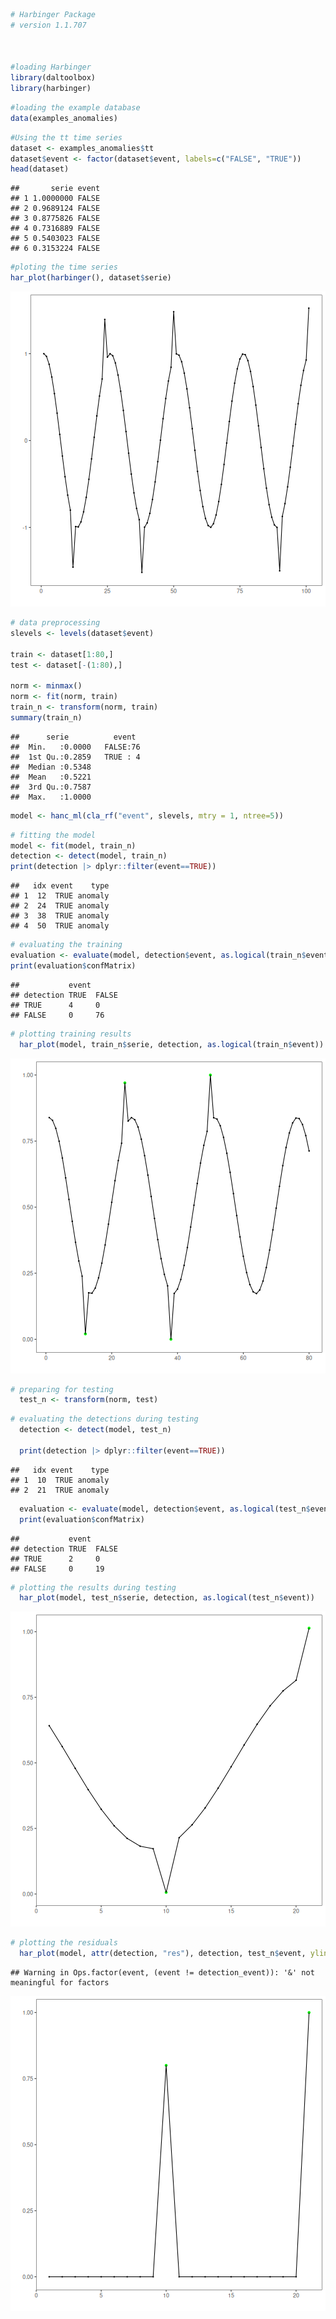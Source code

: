
``` r
# Harbinger Package
# version 1.1.707



#loading Harbinger
library(daltoolbox)
library(harbinger) 
```


``` r
#loading the example database
data(examples_anomalies)
```


``` r
#Using the tt time series
dataset <- examples_anomalies$tt
dataset$event <- factor(dataset$event, labels=c("FALSE", "TRUE"))
head(dataset)
```

```
##       serie event
## 1 1.0000000 FALSE
## 2 0.9689124 FALSE
## 3 0.8775826 FALSE
## 4 0.7316889 FALSE
## 5 0.5403023 FALSE
## 6 0.3153224 FALSE
```


``` r
#ploting the time series
har_plot(harbinger(), dataset$serie)
```

![plot of chunk unnamed-chunk-4](fig/hanc_ml_rf/unnamed-chunk-4-1.png)


``` r
# data preprocessing
slevels <- levels(dataset$event)

train <- dataset[1:80,]
test <- dataset[-(1:80),]

norm <- minmax()
norm <- fit(norm, train)
train_n <- transform(norm, train)
summary(train_n)
```

```
##      serie          event   
##  Min.   :0.0000   FALSE:76  
##  1st Qu.:0.2859   TRUE : 4  
##  Median :0.5348             
##  Mean   :0.5221             
##  3rd Qu.:0.7587             
##  Max.   :1.0000
```


``` r
model <- hanc_ml(cla_rf("event", slevels, mtry = 1, ntree=5))
```


``` r
# fitting the model
model <- fit(model, train_n)
detection <- detect(model, train_n)
print(detection |> dplyr::filter(event==TRUE))
```

```
##   idx event    type
## 1  12  TRUE anomaly
## 2  24  TRUE anomaly
## 3  38  TRUE anomaly
## 4  50  TRUE anomaly
```

``` r
# evaluating the training
evaluation <- evaluate(model, detection$event, as.logical(train_n$event))
print(evaluation$confMatrix)
```

```
##           event      
## detection TRUE  FALSE
## TRUE      4     0    
## FALSE     0     76
```


``` r
# plotting training results
  har_plot(model, train_n$serie, detection, as.logical(train_n$event))
```

![plot of chunk unnamed-chunk-8](fig/hanc_ml_rf/unnamed-chunk-8-1.png)


``` r
# preparing for testing
  test_n <- transform(norm, test)
```


``` r
# evaluating the detections during testing
  detection <- detect(model, test_n)

  print(detection |> dplyr::filter(event==TRUE))
```

```
##   idx event    type
## 1  10  TRUE anomaly
## 2  21  TRUE anomaly
```

``` r
  evaluation <- evaluate(model, detection$event, as.logical(test_n$event))
  print(evaluation$confMatrix)
```

```
##           event      
## detection TRUE  FALSE
## TRUE      2     0    
## FALSE     0     19
```


``` r
# plotting the results during testing
  har_plot(model, test_n$serie, detection, as.logical(test_n$event))
```

![plot of chunk unnamed-chunk-11](fig/hanc_ml_rf/unnamed-chunk-11-1.png)


``` r
# plotting the residuals
  har_plot(model, attr(detection, "res"), detection, test_n$event, yline = attr(detection, "threshold"))
```

```
## Warning in Ops.factor(event, (event != detection_event)): '&' not meaningful for factors
```

![plot of chunk unnamed-chunk-12](fig/hanc_ml_rf/unnamed-chunk-12-1.png)
